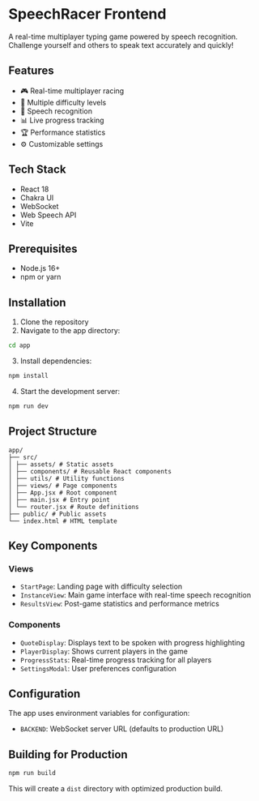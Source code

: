 # SpeechRacer Frontend

A real-time multiplayer typing game powered by speech recognition. Challenge yourself and others to speak text accurately and quickly!

## Features

- 🎮 Real-time multiplayer racing
- 🎯 Multiple difficulty levels
- 🎤 Speech recognition
- 📊 Live progress tracking
- 🏆 Performance statistics
- ⚙️ Customizable settings

## Tech Stack

- React 18
- Chakra UI
- WebSocket
- Web Speech API
- Vite

## Prerequisites

- Node.js 16+
- npm or yarn

## Installation

1. Clone the repository
2. Navigate to the app directory: 

```bash
cd app
```
3. Install dependencies:

```bash
npm install
```

4. Start the development server:

```bash
npm run dev
```
## Project Structure

```
app/
├── src/
│ ├── assets/ # Static assets
│ ├── components/ # Reusable React components
│ ├── utils/ # Utility functions
│ ├── views/ # Page components
│ ├── App.jsx # Root component
│ ├── main.jsx # Entry point
│ └── router.jsx # Route definitions
├── public/ # Public assets
└── index.html # HTML template
```

## Key Components

### Views
- `StartPage`: Landing page with difficulty selection
- `InstanceView`: Main game interface with real-time speech recognition
- `ResultsView`: Post-game statistics and performance metrics

### Components
- `QuoteDisplay`: Displays text to be spoken with progress highlighting
- `PlayerDisplay`: Shows current players in the game
- `ProgressStats`: Real-time progress tracking for all players
- `SettingsModal`: User preferences configuration

## Configuration

The app uses environment variables for configuration:
- `BACKEND`: WebSocket server URL (defaults to production URL)

## Building for Production

```bash
npm run build
```

This will create a `dist` directory with optimized production build.
